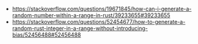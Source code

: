 - https://stackoverflow.com/questions/19671845/how-can-i-generate-a-random-number-within-a-range-in-rust/39233655#39233655
- https://stackoverflow.com/questions/52454677/how-to-generate-a-random-rust-integer-in-a-range-without-introducing-bias/52456488#52456488
